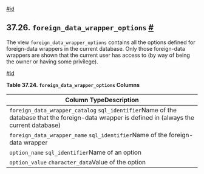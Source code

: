 [#id](#INFOSCHEMA-FOREIGN-DATA-WRAPPER-OPTIONS)

## 37.26. `foreign_data_wrapper_options` [#](#INFOSCHEMA-FOREIGN-DATA-WRAPPER-OPTIONS)

The view `foreign_data_wrapper_options` contains all the options defined for foreign-data wrappers in the current database. Only those foreign-data wrappers are shown that the current user has access to (by way of being the owner or having some privilege).

[#id](#id-1.7.6.30.3)

**Table 37.24. `foreign_data_wrapper_options` Columns**

| Column TypeDescription                                                                                                                        |
| --------------------------------------------------------------------------------------------------------------------------------------------- |
| `foreign_data_wrapper_catalog` `sql_identifier`Name of the database that the foreign-data wrapper is defined in (always the current database) |
| `foreign_data_wrapper_name` `sql_identifier`Name of the foreign-data wrapper                                                                  |
| `option_name` `sql_identifier`Name of an option                                                                                               |
| `option_value` `character_data`Value of the option                                                                                            |
